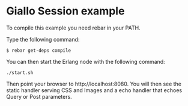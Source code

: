 Giallo Session example
===============

To compile this example you need rebar in your PATH.

Type the following command:
```
$ rebar get-deps compile
```

You can then start the Erlang node with the following command:
```
./start.sh
```

Then point your browser to http://localhost:8080. You will then see the
static handler serving CSS and Images and a echo handler that echoes
Query or Post parameters.
